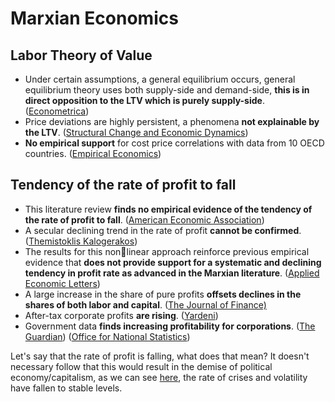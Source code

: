 # Marxian Economics

## Labor Theory of Value

* Under certain assumptions, a general equilibrium occurs, general equilibrium theory uses both supply-side and demand-side, **this is in direct opposition to the LTV which is purely supply-side**. \([Econometrica](http://www.math.uchicago.edu/~shmuel/AAT-readings/Econ%20segment/Arrow-DeBreu.pdf#page=9)\)
* Price deviations are highly persistent, a phenomena **not explainable by the LTV**. \([Structural Change and Economic Dynamics](https://www.ifw-kiel.de/fileadmin/Dateiverwaltung/IfW-Publications/Andrea_Vaona/price-price-deviations-are-highly-persistent/paper.pdf)\)
* **No empirical support** for cost price correlations with data from 10 OECD countries. \([Empirical Economics](https://www.ifw-kiel.de/fileadmin/Dateiverwaltung/IfW-Publications/Andrea_Vaona/a-panel-data-approach-to-price-value-correlations/Vaona_paneldata.pdf)\)

## Tendency of the rate of profit to fall

* This literature review **finds no empirical evidence of the tendency of the rate of profit to fall**. \([American Economic Association](https://moscow.sci-hub.st/3890/cbe6d7c0bf55729b513d29a3cd4a3df6/10.2307@1817193.pdf)\)
* A secular declining trend in the rate of profit **cannot be confirmed**. \([Themistoklis Kalogerakos](https://lup.lub.lu.se/luur/download?func=downloadFile&recordOId=4648167&fileOId=4648170)\)
* The results for this nonlinear approach reinforce previous empirical evidence that **does not provide support for a systematic and declining tendency in profit rate as advanced in the Marxian literature**.  \([Applied Economic Letters](https://zero.sci-hub.se/6604/402f0f64e1d2c69fc55a15045f24b6d2/resende2017.pdf)\)
* A large increase in the share of pure profits **offsets declines in the shares of both labor and capital**. \([The Journal of Finance\)](https://onlinelibrary.wiley.com/doi/pdf/10.1111/jofi.12909)
* After-tax corporate profits **are rising**. \([Yardeni](https://www.yardeni.com/pub/sp500marginnipa.pdf)\)
* Government data **finds increasing profitability for corporations**. \([The Guardian](https://www.theguardian.com/business/2014/nov/14/uk-companies-most-profitable-since-1998)\) \([Office for National Statistics](https://www.ons.gov.uk/economy/nationalaccounts/uksectoraccounts/bulletins/profitabilityofukcompanies/apriltojune2018)\)

Let's say that the rate of profit is falling, what does that mean? It doesn't necessary follow that this would result in the demise of political economy/capitalism, as we can see [here](), the rate of crises and volatility have fallen to stable levels.





